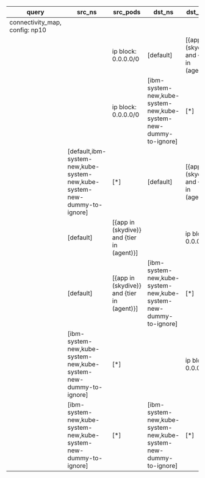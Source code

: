 |query|src_ns|src_pods|dst_ns|dst_pods|connection|
|---|---|---|---|---|---|
|connectivity_map, config: np10||||||
|||ip block: 0.0.0.0/0|[default]|[{app in (skydive)} and {tier in (agent)}]|All connections|
|||ip block: 0.0.0.0/0|[ibm-system-new,kube-system-new,kube-system-new-dummy-to-ignore]|[*]|All connections|
||[default,ibm-system-new,kube-system-new,kube-system-new-dummy-to-ignore]|[*]|[default]|[{app in (skydive)} and {tier in (agent)}]|All connections|
||[default]|[{app in (skydive)} and {tier in (agent)}]||ip block: 0.0.0.0/0|All connections|
||[default]|[{app in (skydive)} and {tier in (agent)}]|[ibm-system-new,kube-system-new,kube-system-new-dummy-to-ignore]|[*]|All connections|
||[ibm-system-new,kube-system-new,kube-system-new-dummy-to-ignore]|[*]||ip block: 0.0.0.0/0|All connections|
||[ibm-system-new,kube-system-new,kube-system-new-dummy-to-ignore]|[*]|[ibm-system-new,kube-system-new,kube-system-new-dummy-to-ignore]|[*]|All connections|


